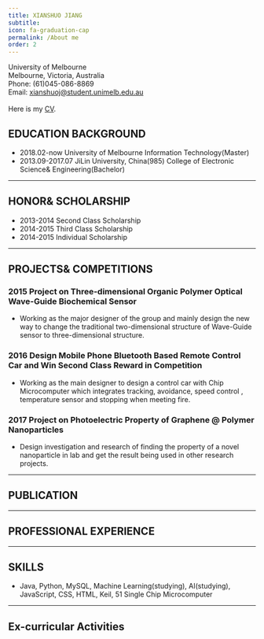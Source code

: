 ```yaml
---
title: XIANSHUO JIANG
subtitle:
icon: fa-graduation-cap
permalink: /About me
order: 2
---
```

University of Melbourne<br>
Melbourne, Victoria, Australia<br>
Phone: (61)045-086-8869<br>
Email: xianshuoj@student.unimelb.edu.au<br><br>
Here is my [CV](assets/CV-XIANSHUOJIANG.pdf).

## EDUCATION BACKGROUND

* 2018.02-now University of Melbourne Information Technology(Master)
* 2013.09-2017.07 JiLin University, China(985) College of Electronic Science& Engineering(Bachelor)

-----------------

## HONOR& SCHOLARSHIP

* 2013-2014 Second Class Scholarship
* 2014-2015 Third Class Scholarship
* 2014-2015 Individual Scholarship

-----------------

## PROJECTS& COMPETITIONS

### 2015 Project on Three-dimensional Organic Polymer Optical Wave-Guide Biochemical Sensor
* Working as the major designer of the group and mainly design the new way to change the traditional two-dimensional
structure of Wave-Guide sensor to three-dimensional structure.
### 2016 Design Mobile Phone Bluetooth Based Remote Control Car and Win Second Class Reward in Competition
* Working as the main designer to design a control car with Chip Microcomputer which integrates tracking, avoidance, speed
control , temperature sensor and stopping when meeting fire.
### 2017 Project on Photoelectric Property of Graphene @ Polymer Nanoparticles
* Design investigation and research of finding the property of a novel nanoparticle in lab and get the result being used in other
research projects.
-----------------

## PUBLICATION



-----------------

## PROFESSIONAL EXPERIENCE


-----------------

## SKILLS

* Java, Python, MySQL, Machine Learning(studying), AI(studying), JavaScript, CSS, HTML, Keil, 51 Single Chip
Microcomputer

-----------------

## Ex-curricular Activities
